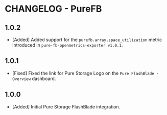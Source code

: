 # CHANGELOG - PureFB

## 1.0.2

* [Added] Added support for the `purefb.array.space_utilization` metric introduced in `pure-fb-openmetrics-exporter v1.0.1`.

## 1.0.1

* [Fixed] Fixed the link for Pure Storage Logo on the `Pure FlashBlade - Overview` dashboard.

## 1.0.0

* [Added] Initial Pure Storage FlashBlade integration.

